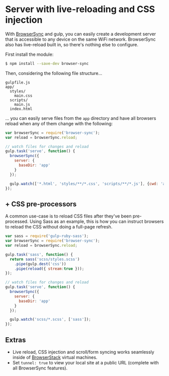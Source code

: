 # Server with live-reloading and CSS injection

With [BrowserSync](http://browsersync.io) and gulp, you can easily create a development server that is accessible to any device on the same WiFi network. BrowserSync also has live-reload built in, so there's nothing else to configure.

First install the module:

```sh
$ npm install --save-dev browser-sync
```

Then, considering the following file structure...

```
gulpfile.js
app/
  styles/
    main.css
  scripts/
    main.js
  index.html
```

... you can easily serve files from the `app` directory and have all browsers reload when any of them change with the following:

```js
var browserSync = require('browser-sync');
var reload = browserSync.reload;

// watch files for changes and reload
gulp.task('serve', function() {
  browserSync({
    server: {
      baseDir: 'app'
    }
  });

  gulp.watch(['*.html', 'styles/**/*.css', 'scripts/**/*.js'], {cwd: 'app'}, reload);
});

```


## + CSS pre-processors

A common use-case is to reload CSS files after they've been pre-processed. Using Sass as an example, this is how you can instruct browsers to reload the CSS without doing a full-page refresh.

```js
var sass = require('gulp-ruby-sass');
var browserSync = require('browser-sync');
var reload = browserSync.reload;

gulp.task('sass', function() {
  return sass('scss/styles.scss')
    .pipe(gulp.dest('css'))
    .pipe(reload({ stream:true }));
});

// watch files for changes and reload
gulp.task('serve', function() {
  browserSync({
    server: {
      baseDir: 'app'
    }
  });

  gulp.watch('scss/*.scss', ['sass']);
});
```


## Extras

- Live reload, CSS injection and scroll/form syncing works seamlessly inside of [BrowserStack](http://www.browserstack.com/) virtual machines.
- Set `tunnel: true` to view your local site at a public URL (complete with all BrowserSync features).

